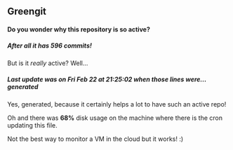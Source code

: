 ## Greengit

#### Do you wonder why this repository is so active?

##### After all it has 596 commits!

But is it *really* active? Well...

##### Last update was on Fri Feb 22 at 21:25:02 when those lines were... generated

Yes, generated, because it certainly helps a lot to have such an active repo!

Oh and there was **68%** disk usage on the machine
where there is the cron updating this file.

Not the best way to monitor a VM in the cloud but it works! :)
